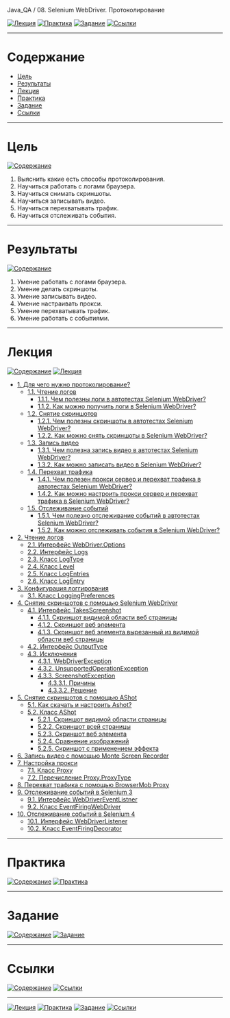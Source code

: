 Java_QA / 08. Selenium WebDriver. Протоколирование

[![Лекция](https://img.shields.io/badge/-Лекция-ee99ff)](1.%20Лекция.md)
[![Практика](https://img.shields.io/badge/-Практика-aaffaa)](2.%20Практика.md)
[![Задание](https://img.shields.io/badge/-Задание-99ffee)](3.%20Задание.md)
[![Ссылки](https://img.shields.io/badge/-Ссылки-ffee99)](4.%20Ссылки.md)

***

# Содержание

* [Цель](#цель)
* [Результаты](#результаты)
* [Лекция](#лекция)
* [Практика](#практика)
* [Задание](#задание)
* [Ссылки](#ссылки)

***

# Цель

[![Содержание](https://img.shields.io/badge/-Содержание-1177ff)](#содержание)

1. Выяснить какие есть способы протоколирования.
2. Научиться работать с логами браузера.
3. Научиться снимать скриншоты.
4. Научиться записывать видео.
5. Научиться перехватывать трафик.
6. Научиться отслеживать события.

***

# Результаты

[![Содержание](https://img.shields.io/badge/-Содержание-1177ff)](#содержание)

1. Умение работать с логами браузера.
2. Умение делать скриншоты.
3. Умение записывать видео.
4. Умение настраивать прокси.
5. Умение перехватывать трафик.
6. Умение работать с событиями.

***

# Лекция

[![Содержание](https://img.shields.io/badge/-Содержание-1177ff)](#содержание)
[![Лекция](https://img.shields.io/badge/-Лекция-ee99ff)](1.%20Лекция.md)

* [1. Для чего нужно протоколирование?](1.%20Лекция.md#1-для-чего-нужно-протоколирование?)
    * [1.1. Чтение логов](1.%20Лекция.md#11-чтение-логов)
        * [1.1.1. Чем полезны логи в автотестах Selenium WebDriver?](1.%20Лекция.md#111-чем-полезны-логи-в-автотестах-selenium-webdriver)
        * [1.1.2. Как можно получить логи в Selenium WebDriver?](1.%20Лекция.md#112-как-можно-получить-логи-в-selenium-webdriver)
    * [1.2. Снятие скриншотов](1.%20Лекция.md#12-снятие-скриншотов)
        * [1.2.1. Чем полезны скриншоты в автотестах Selenium WebDriver?](1.%20Лекция.md#121-чем-полезны-скриншоты-в-автотестах-selenium-webdriver)
        * [1.2.2. Как можно снять скриншоты в Selenium WebDriver?](1.%20Лекция.md#122-как-можно-снять-скриншоты-в-selenium-webdriver)
    * [1.3. Запись видео](1.%20Лекция.md#13-запись-видео)
        * [1.3.1. Чем полезна запись видео в автотестах Selenium WebDriver?](1.%20Лекция.md#131-чем-полезна-запись-видео-в-автотестах-selenium-webdriver)
        * [1.3.2. Как можно записать видео в Selenium WebDriver?](1.%20Лекция.md#132-как-можно-записать-видео-в-selenium-webdriver)
    * [1.4. Перехват трафика](1.%20Лекция.md#14-перехват-трафика)
        * [1.4.1. Чем полезен прокси сервер и перехват трафика в автотестах Selenium WebDriver?](1.%20Лекция.md#141-чем-полезен-прокси-сервер-и-перехват-трафика-в-автотестах-selenium-webdriver)
        * [1.4.2. Как можно настроить прокси сервер и перехват трафика в Selenium WebDriver?](1.%20Лекция.md#142-как-можно-настроить-прокси-сервер-и-перехват-трафика-в-selenium-webdriver)
    * [1.5. Отслеживание событий](1.%20Лекция.md#15-отслеживание-событий)
        * [1.5.1. Чем полезно отслеживание событий в автотестах Selenium WebDriver?](1.%20Лекция.md#151-чем-полезно-отслеживание-событий-в-автотестах-selenium-webdriver)
        * [1.5.2. Как можно отслеживать события в Selenium WebDriver?](1.%20Лекция.md#152-как-можно-отслеживать-события-в-selenium-webdriver)
* [2. Чтение логов](1.%20Лекция.md#2-чтение-логов)
    * [2.1. Интерфейс WebDriver.Options](1.%20Лекция.md#21-интерфейс-webdriveroptions)
    * [2.2. Интерфейс Logs](1.%20Лекция.md#22-интерфейс-logs)
    * [2.3. Класс LogType](1.%20Лекция.md#23-класс-logtype)
    * [2.4. Класс Level](1.%20Лекция.md#24-класс-level)
    * [2.5. Класс LogEntries](1.%20Лекция.md#25-класс-logentries)
    * [2.6. Класс LogEntry](1.%20Лекция.md#26-класс-logentry)
* [3. Конфигурация логгирования](1.%20Лекция.md#3-конфигурация-логгирования)
    * [3.1. Класс LoggingPreferences](1.%20Лекция.md#31-класс-loggingpreferences)
* [4. Снятие скриншотов с помощью Selenium WebDriver](1.%20Лекция.md#4-снятие-скриншотов-с-помощью-selenium-webDriver)
    * [4.1. Интерфейс TakesScreenshot](1.%20Лекция.md#41-интерфейс-takesscreenshot)
        * [4.1.1. Скриншот видимой области веб страницы](1.%20Лекция.md#411-скриншот-видимой-области-веб-страницы)
        * [4.1.2. Скриншот веб элемента](1.%20Лекция.md#412-скриншот-веб-элемента)
        * [4.1.3. Скриншот веб элемента вырезанный из видимой области веб страницы](1.%20Лекция.md#413-скриншот-веб-элемента-вырезанный-из-видимой-области-веб-страницы)
    * [4.2. Интерфейс OutputType](1.%20Лекция.md#42-интерфейс-outputtype)
    * [4.3. Исключения](1.%20Лекция.md#43-исключения)
        * [4.3.1. WebDriverException](1.%20Лекция.md#431-webdriverexception)
        * [4.3.2. UnsupportedOperationException](1.%20Лекция.md#432-unsupportedoperationexception)
        * [4.3.3. ScreenshotException](1.%20Лекция.md#433-screenshotexception)
            * [4.3.3.1. Причины](1.%20Лекция.md#4331-причины)
            * [4.3.3.2. Решение](1.%20Лекция.md#4332-решение)
* [5. Снятие скриншотов с помощью AShot](1.%20Лекция.md#5-снятие-скриншотов-с-помощью-ashot)
    * [5.1. Как скачать и настроить Ashot?](1.%20Лекция.md#51-как-скачать-и-настроить-ashot)
    * [5.2. Класс AShot](1.%20Лекция.md#52-класс-ashot)
        * [5.2.1. Скриншот видимой области страницы](1.%20Лекция.md#521-скриншот-видимой-области-страницы)
        * [5.2.2. Скриншот всей страницы](1.%20Лекция.md#522-скриншот-всей-страницы)
        * [5.2.3. Скриншот веб элемента](1.%20Лекция.md#523-скриншот-веб-элемента)
        * [5.2.4. Сравнение изображений](1.%20Лекция.md#524-сравнение-изображений)
        * [5.2.5. Скриншот с применением эффекта](1.%20Лекция.md#525-скриншот-с-применением-эффекта)
* [6. Запись видео с помощью Monte Screen Recorder](1.%20Лекция.md#6-запись-видео-с-помощью-monte-screen-recorder)
* [7. Настройка прокси](1.%20Лекция.md#7-настройка-прокси)
    * [7.1. Класс Proxy](1.%20Лекция.md#71-класс-proxy)
    * [7.2. Перечисление Proxy.ProxyType](1.%20Лекция.md#72-перечисление-proxyproxytype)
* [8. Перехват трафика с помощью BrowserMob Proxy](1.%20Лекция.md#8-перехват-трафика-с-помощью-browsermob-proxy)
* [9. Отслеживание событий в Selenium 3](1.%20Лекция.md#9-отслеживание-событий-в-selenium-3)
    * [9.1. Интерфейс WebDriverEventListner](1.%20Лекция.md#91-интерфейс-webdrivereventlistner)
    * [9.2. Класс EventFiringWebDriver](1.%20Лекция.md#92-класс-eventfiringwebdriver)
* [10. Отслеживание событий в Selenium 4](1.%20Лекция.md#10-отслеживание-событий-в-selenium-4)
    * [10.1. Интерфейс WebDriverListener](1.%20Лекция.md#101-интерфейс-webdriverlistener)
    * [10.2. Класс EventFiringDecorator](1.%20Лекция.md#102-класс-eventfiringdecorator)

***

# Практика

[![Содержание](https://img.shields.io/badge/-Содержание-1177ff)](#содержание)
[![Практика](https://img.shields.io/badge/-Практика-aaffaa)](2.%20Практика.md)



***

# Задание

[![Содержание](https://img.shields.io/badge/-Содержание-1177ff)](#содержание)
[![Задание](https://img.shields.io/badge/-Задание-99ffee)](3.%20Задание.md)



***

# Ссылки

[![Содержание](https://img.shields.io/badge/-Содержание-1177ff)](#содержание)
[![Ссылки](https://img.shields.io/badge/-Ссылки-ffee99)](4.%20Ссылки.md)



***

[![Лекция](https://img.shields.io/badge/-Лекция-ee99ff)](1.%20Лекция.md)
[![Практика](https://img.shields.io/badge/-Практика-aaffaa)](2.%20Практика.md)
[![Задание](https://img.shields.io/badge/-Задание-99ffee)](3.%20Задание.md)
[![Ссылки](https://img.shields.io/badge/-Ссылки-ffee99)](4.%20Ссылки.md)